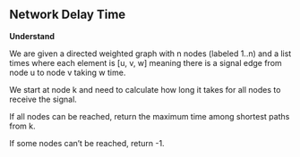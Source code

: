 ## Network Delay Time
**Understand**

We are given a directed weighted graph with n nodes (labeled 1..n) and a list times where each element is [u, v, w] meaning there is a signal edge from node u to node v taking w time.

We start at node k and need to calculate how long it takes for all nodes to receive the signal.

If all nodes can be reached, return the maximum time among shortest paths from k.

If some nodes can’t be reached, return -1.
